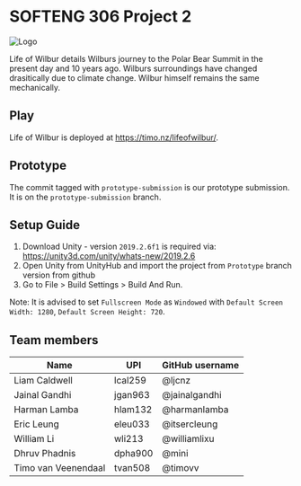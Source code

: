 SOFTENG 306 Project 2
=====================
![Logo](https://i.ibb.co/3cdT28d/Logo-export.png)

Life of Wilbur details Wilburs journey to the Polar Bear Summit in the present day and 10 years ago. Wilburs surroundings have changed drasitically due to climate change. Wilbur himself remains the same mechanically.

Play
----

Life of Wilbur is deployed at https://timo.nz/lifeofwilbur/.

Prototype
---------

The commit tagged with `prototype-submission` is our prototype submission. It is on the `prototype-submission` branch.

Setup Guide
------------
1. Download Unity - version `2019.2.6f1` is required via: https://unity3d.com/unity/whats-new/2019.2.6
2. Open Unity from UnityHub and import the project from `Prototype` branch version from github
3. Go to File > Build Settings > Build And Run.

Note: It is advised to set `Fullscreen Mode` as `Windowed` with `Default Screen Width: 1280`, `Default Screen Height: 720`.


Team members
------------

| Name                | UPI     | GitHub username |
|---------------------|---------|-----------------|
| Liam Caldwell       | lcal259 | @ljcnz          |
| Jainal Gandhi       | jgan963 | @jainalgandhi   |
| Harman Lamba        | hlam132 | @harmanlamba    |
| Eric Leung          | eleu033 | @itsercleung    |
| William Li          | wli213  | @williamlixu    |
| Dhruv Phadnis       | dpha900 | @mini           |
| Timo van Veenendaal | tvan508 | @timovv         |

